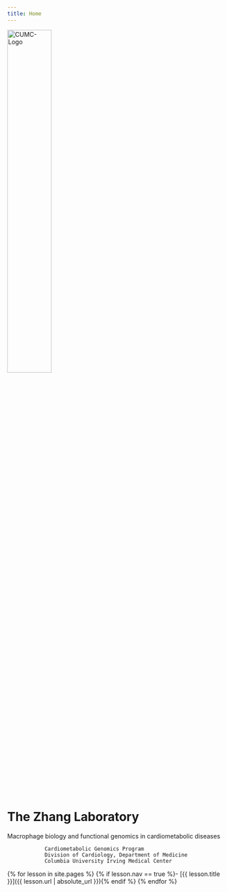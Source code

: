 ```yaml
---
title: Home
---
```


<div> 
    <img src="{{ '/CUMC-Logo.png' | absolute_url }}" alt="CUMC-Logo" style="width:45%;" >

</div>


# The Zhang Laboratory

Macrophage biology and functional genomics in cardiometabolic diseases

				Cardiometabolic Genomics Program
				Division of Cardiology, Department of Medicine
				Columbia University Irving Medical Center



<div class="toc" markdown="1">


{% for lesson in site.pages %}
{% if lesson.nav == true %}- [{{ lesson.title }}]({{ lesson.url | absolute_url }}){% endif %}
{% endfor %}
</div>
